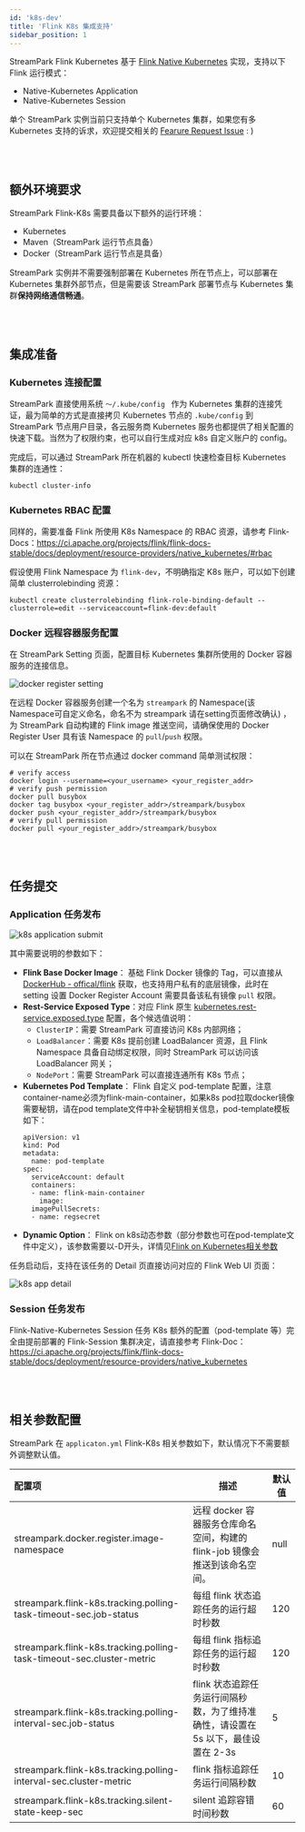 ```yaml
---
id: 'k8s-dev'
title: 'Flink K8s 集成支持'
sidebar_position: 1
---
```


StreamPark Flink Kubernetes 基于 [Flink Native Kubernetes](https://ci.apache.org/projects/flink/flink-docs-stable/docs/deployment/resource-providers/native_kubernetes/) 实现，支持以下 Flink 运行模式：

* Native-Kubernetes Application
* Native-Kubernetes Session

单个 StreamPark 实例当前只支持单个 Kubernetes 集群，如果您有多 Kubernetes 支持的诉求，欢迎提交相关的 [Fearure Request Issue](https://github.com/apache/incubator-streampark/issues) : )

<br></br>

## 额外环境要求

StreamPark Flink-K8s 需要具备以下额外的运行环境：

* Kubernetes
* Maven（StreamPark 运行节点具备）
* Docker（StreamPark 运行节点是具备）

StreamPark 实例并不需要强制部署在 Kubernetes 所在节点上，可以部署在 Kubernetes 集群外部节点，但是需要该 StreamPark 部署节点与 Kubernetes 集群**保持网络通信畅通**。

<br></br>


## 集成准备

### Kubernetes 连接配置

StreamPark 直接使用系统 `～/.kube/config ` 作为 Kubernetes 集群的连接凭证，最为简单的方式是直接拷贝 Kubernetes 节点的 `.kube/config` 到 StreamPark 节点用户目录，各云服务商 Kubernetes 服务也都提供了相关配置的快速下载。当然为了权限约束，也可以自行生成对应 k8s 自定义账户的 config。

完成后，可以通过 StreamPark 所在机器的 kubectl 快速检查目标 Kubernetes 集群的连通性：

```shell
kubectl cluster-info
```

### Kubernetes RBAC 配置

同样的，需要准备 Flink 所使用 K8s Namespace 的 RBAC 资源，请参考 Flink-Docs：https://ci.apache.org/projects/flink/flink-docs-stable/docs/deployment/resource-providers/native_kubernetes/#rbac

假设使用 Flink Namespace 为 `flink-dev`，不明确指定 K8s 账户，可以如下创建简单 clusterrolebinding 资源：

```
kubectl create clusterrolebinding flink-role-binding-default --clusterrole=edit --serviceaccount=flink-dev:default
```

### Docker 远程容器服务配置

在 StreamPark Setting 页面，配置目标 Kubernetes 集群所使用的 Docker 容器服务的连接信息。

![docker register setting](/doc/image/docker_register_setting.png)

在远程 Docker 容器服务创建一个名为 `streampark` 的 Namespace(该Namespace可自定义命名，命名不为 streampark 请在setting页面修改确认) ，为 StreamPark 自动构建的 Flink image 推送空间，请确保使用的 Docker Register User 具有该  Namespace 的 `pull`/`push` 权限。

可以在 StreamPark 所在节点通过 docker command 简单测试权限：

```shell
# verify access
docker login --username=<your_username> <your_register_addr>
# verify push permission
docker pull busybox
docker tag busybox <your_register_addr>/streampark/busybox
docker push <your_register_addr>/streampark/busybox
# verify pull permission
docker pull <your_register_addr>/streampark/busybox
```

<br></br>

## 任务提交

### Application 任务发布

![k8s application submit](/doc/image/k8s_application_submit.png)

其中需要说明的参数如下：

* **Flink Base Docker Image**： 基础 Flink Docker 镜像的 Tag，可以直接从 [DockerHub - offical/flink](https://hub.docker.com/_/flink) 获取，也支持用户私有的底层镜像，此时在 setting 设置 Docker Register Account 需要具备该私有镜像 	`pull` 权限。
* **Rest-Service Exposed Type**：对应 Flink 原生 [kubernetes.rest-service.exposed.type](https://ci.apache.org/projects/flink/flink-docs-stable/docs/deployment/config/#kubernetes) 配置，各个候选值说明：
  * `ClusterIP`：需要 StreamPark 可直接访问 K8s 内部网络；
  * `LoadBalancer`：需要 K8s 提前创建 LoadBalancer 资源，且 Flink Namespace 具备自动绑定权限，同时 StreamPark 可以访问该 LoadBalancer 网关；
  * `NodePort`：需要 StreamPark 可以直接连通所有 K8s 节点；
* **Kubernetes Pod Template**： Flink 自定义 pod-template 配置，注意container-name必须为flink-main-container，如果k8s pod拉取docker镜像需要秘钥，请在pod template文件中补全秘钥相关信息，pod-template模板如下：
    ```
    apiVersion: v1
    kind: Pod
    metadata:
      name: pod-template
    spec:
      serviceAccount: default
      containers:
      - name: flink-main-container
        image:
      imagePullSecrets:
      - name: regsecret
    ```
* **Dynamic Option**： Flink on k8s动态参数（部分参数也可在pod-template文件中定义），该参数需要以-D开头，详情见[Flink on Kubernetes相关参数](https://nightlies.apache.org/flink/flink-docs-release-1.13/zh/docs/deployment/config/#kubernetes)

任务启动后，支持在该任务的 Detail 页直接访问对应的 Flink Web UI 页面：

![k8s app detail](/doc/image/k8s_app_detail.png)

### Session 任务发布

Flink-Native-Kubernetes Session 任务 K8s 额外的配置（pod-template 等）完全由提前部署的 Flink-Session 集群决定，请直接参考 Flink-Doc：https://ci.apache.org/projects/flink/flink-docs-stable/docs/deployment/resource-providers/native_kubernetes

<br></br>

## 相关参数配置

StreamPark 在 `applicaton.yml`  Flink-K8s 相关参数如下，默认情况下不需要额外调整默认值。

| 配置项                                                                    | 描述                                                        | 默认值  |
|:-----------------------------------------------------------------------|-----------------------------------------------------------| ------- |
| streampark.docker.register.image-namespace                             | 远程 docker 容器服务仓库命名空间，构建的 flink-job 镜像会推送到该命名空间。           | null  |
| streampark.flink-k8s.tracking.polling-task-timeout-sec.job-status      | 每组 flink 状态追踪任务的运行超时秒数                                    | 120     |
| streampark.flink-k8s.tracking.polling-task-timeout-sec.cluster-metric  | 每组 flink 指标追踪任务的运行超时秒数                                    | 120     |
| streampark.flink-k8s.tracking.polling-interval-sec.job-status          | flink 状态追踪任务运行间隔秒数，为了维持准确性，请设置在 5s 以下，最佳设置在 2-3s          | 5       |
| streampark.flink-k8s.tracking.polling-interval-sec.cluster-metric      | flink 指标追踪任务运行间隔秒数                                        | 10      |
| streampark.flink-k8s.tracking.silent-state-keep-sec                    | silent 追踪容错时间秒数                                           | 60      |

